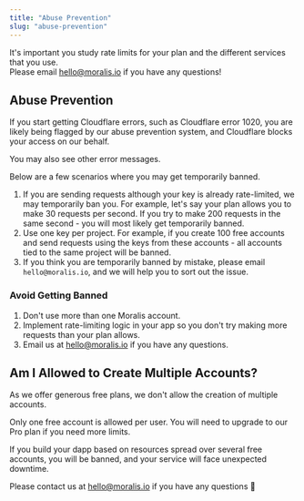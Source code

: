 ```yaml
---
title: "Abuse Prevention"
slug: "abuse-prevention"
---
```

It's important you study rate limits for your plan and the different services that you use.  
Please email [hello@moralis.io](mailto:hello@moralis.io) if you have any questions!

## Abuse Prevention

If you start getting Cloudflare errors, such as Cloudflare error 1020, you are likely being flagged by our abuse prevention system, and Cloudflare blocks your access on our behalf.

You may also see other error messages.

Below are a few scenarios where you may get temporarily banned.

1. If you are sending requests although your key is already rate-limited, we may temporarily ban you. For example, let's say your plan allows you to make 30 requests per second. If you try to make 200 requests in the same second - you will most likely get temporarily banned.
2. Use one key per project. For example, if you create 100 free accounts and send requests using the keys from these accounts - all accounts tied to the same project will be banned.
3. If you think you are temporarily banned by mistake, please email `hello@moralis.io`, and we will help you to sort out the issue.

### Avoid Getting Banned

1. Don't use more than one Moralis account.
2. Implement rate-limiting logic in your app so you don't try making more requests than your plan allows.
3. Email us at [hello@moralis.io](mailto:hello@moralis.io) if you have any questions.

## Am I Allowed to Create Multiple Accounts?

As we offer generous free plans, we don't allow the creation of multiple accounts.

Only one free account is allowed per user. You will need to upgrade to our Pro plan if you need more limits.

If you build your dapp based on resources spread over several free accounts, you will be banned, and your service will face unexpected downtime.

Please contact us at hello@moralis.io if you have any questions 🙌